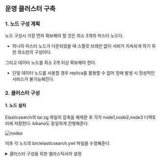 ## 운영 클러스터 구축

### 1. 노드 구성 계획

노드 구성시 가장 먼저 확보해야 할 것은 최소 3개의 마스터 노드다. 

- 하나의 마스터 노드가 다운되었을 때 스플릿 브레인 없이 서비가 지속되게 하기 위한 최소한의 구성이다. 

그리고 데이터 노드를 최소 2개 이상 확보해야 한다. 

- 단일 데이터 노드를 사용할 경우 replica를 활용할 수 없어 장애 발생 시 정상적인 서비스가 불가능해진다.

### 2. 클러스터 구성

#### 1. 노드 설치

Elasticsearch의 tar.zg 파일의 압축을 해제한 후 각각 node1,node2,node3 디렉토리에 저장한다. kibana도 동일하게 진행해준다.

![nodes](C:\Users\pop24\Desktop\source_code\image\nodes.png)

이후 각 노드의 bin/elasticsearch.yml 파일을 수정해준다.

<details> <summary>클러스터 구성을 위한 엘라스틱서치 설정</summary> <div markdown="1">
cluster.name: my-cluster<br>
node.name: node1<br>
network.host: [_local_]<br>
http.port: 9200<br>
transport.port: 9300<br>
discovery.seed_hosts: ["localhost:9300","localhost:9310","localhost:9320"]<br>
cluster.initial_master_nodes: ["node1","node2","node3"]<br>

  각 설정의 내용은 다음과 같다.

<details> <summary>설정 내용</summary> <div markdown="1"> 
- cluster.name : 클러스터의 이름을 지정한다 <br>
- node.name : 노드의 이름을 지정한다.<br>
- network.host : 노드가 배포될 호스트를 지정한다. 일반적인 IPv4,IPv6 외에 _local_, _site_, _global 값을 통해 각각 로컬, 내부, 외부 내트워크를 자동으로 지정할 수 있다. <br>
- http.host : HTTP 통신에 사용할 포트를 지정한다. <br>
- transport.port : 트랜스 포트 통신에 사용할 포트를 지정한다. 이는 클러스터 내부에서 노드간 통신에 사용된다. <br>
- discovery.seed_hosts : 클러스터 구성을 위해서는 다른 노드를 발견해야 한다. seed_hosts는 이 때 사용되는 상대 노드의 주소들이다. 내부 통신이기 때문에 주소 뒤에 transport.port를 적어줘야 한다. ex) discovery.seed_hosts : ["localhost:9300"...] <br>
- cluster.initial_master_nodes : 클러스터 최초 구성시에만 사용되는ㅅ ㅓㄹ정으로, 명시된 초기 마스터 후보 노드들이 클러스터를 이루면 이후 노드가 추가/이탈됨에 따라 내부적으로 마스터 후보 노드 정보를 관리하게 된다. 

#### 2. 운영 모드 설정

config/jvm.option 설정

1. Xms와 Xmx 수치를 동일하게 할당한다. 

- 힙 메모리 할당량을 확장하는 과정에서 노드가 일시적으로 멈출 수 있다. 

2. 힙 크기는 최대 시스템 물리 메모리의 절반으로 한다.

- 파일 시스템 개시를 활용하는 특성때문에 상당한 메모리를 사용한다. 따라서 충분한 여우 메모리를 확보하지 않으면 성능상 문제가 될 수 있다.

3. 최대 힙 크기는 30~31GB 수준을 넘기지 않는다.

- 자바에는 힙 메모리를 효율적으로 활용할 수 있도록 Compressed Ordinary Object Pointers 기술이 적용되어 있는데 32GB가 넘어가면 자동으로 비활성화 되어 성능이 저하된다.

config.elasticsearch.yml 설정

메모리 스왑 기능 비활성화

노드 실행 시 시스템의 물리 메모리를 미리 할당받아 스왑 영역을 사용하지 않도록 방어하는 설정이다. 메모리 부족으로 인해 디스크의 스왑 영역을 참조할 경우 심각한 성능 저하가 발생할 수 있기 때문에 필수적으로 설정해 줘야 한다. 

```
bootstrap.memory_lock: true
```



/etc/security/limits.conf

리눅스의 시스템 수준에 걸려있는 제한을 해제해줄 필요가 있다. /etc/security/limits.conf 파일을 열고 다음 라인을 추가해 준다.

```
cent - nofile 65535
cent - nproc 4096
cent soft memlock unlimited
cent hard memlock unlimited
```

nofile은 최대 파일 디스크리터 수를 의미하며 시스템에서 최대로 열 수 있는 파일 수를 제한한다.

- es는 샤드 하나당 몇 개씩의 파일을 열어놓고 사용하며, 인덱스가 늘어남에 따라 숫자가 증가하기 때문에 설정이 필요하다.

nproc은 최대 프로세스 수를 제한하는 설정이다. 

- 검색, 인덱싱, 머지 등 많은 작업을 실행하다 보면 프로세스가 많이 생성되기 때문에 넉넉히 잡아주는 것이 좋다. 

memlock는 메모리 내 주소 공간의 최대 크기를 지정하는데 엘라스틱 가이드에 따라 무한대로 잡아준다.

이렇게 설정을 하고 나면 몇몇 설정이 적용 안된 것을 확인할 수 있다. (ulimit -a 통해 확인)

두 파일을 추가로 수정해 준다.

/etc/systemd/system.conf

/etc/systemd/user.conf

```
DefaultLimitNOFILE=65536
```

재부팅 후 다시 확인해 보면 모든 값이 잘 변경되어 있다. 

/etc/sysctl.conf

커널 변숫값을 수정해 보안이나 성능을 향상하는 데 사용한다. es는 기본적으로 파일 입출력 성능향상을 위해 파일을 메모리에 매핑하는 mmap  파일 시스템을 사용하는데, 이는 가상 메모리 공간을 사용하므로 충분한 공간을 확보할 필요가 있다. 

```
sudo sysctl -w vm.max_map_count=262144
```

es 실행이 잘 되는것을 확인한 후 kibana 설정을 해준다.

/kibana/config/kibana.conf

```
server.host: 0.0.0.0
elasticsearch.hosts: ["http://localhost:9200","http://localhost:9210","http://localhost:9220"]
```



### 3. 보안 기능 설정

보안 설정 적용 시 반드시 클러스터 재시작이 필요하기 때문에 되도록 설정은 초기 구축시 진행하는 것이 좋다. 

config/elasticsearch.tml 설정

```
xpack.security.enabled: true
```



#### 1. 인증서 생성

가장 먼저 전송 계층 암호화에 사용할 인증서를 만들어야 한다. es는 자체적으로 elasticsearch-certutil이라는 인증서 생성용 도구를 제공한다. CA 인증서가 필요한데, CA인증서는 노드별로 작업하지 않고 한번만 생성한다.

 

```
bin/elasticsearch-certutil ca
```

인증서의 이름과 비밀번호를 설정해준다. 

이제 ca인증서로부터 노드별 인증서를 발급해 보겠다. 

```
bin/elasticsearch-certutil cert --ca aky.p12
```

위 명령어를 총 4번 실행하고 각각의 인증서 이름을 node1.p12,node2.p12,node3.p12,kibana.p12로 설정해 준다.

각 인증서와 ca 인증서를 각 노드의 하위 디렉토리 cert에 복사해 준다. kibana는 ca 인증서가 필요 없다.

![ca_file](C:\Users\pop24\Desktop\source_code\image\ca_file.png)



HTTP 암호화에 사용할 인증서 생성

```
bin/elasticsearch-certutil http
```

#### 2. 노드 간 통신 암호화

이제 인증서를 사용해 전송 계층 보안을 설전한다. 해당 기능은 클러스터 내 노드 간에 전송되는 데이터를 인증서 기반으로 암호화 해서 통신 간 데이터 유출이나 클러스터에 임의의 노드가 가입되는 상황을 방지할 수 있다.

각 노드의 elasticsearch.yml 파일에 설정한다

```
xpack.security.transport.ssl.enabled: true
- 전송 계층 보안 활성화
xpack.security.transport.ssl.verification_mode: certificate
- 인증서 검증 방식 선택(조금 더 강력한 보안을 원할 경우 full,certificate는 기본적인 인증서 검증)
xpack.security.transport.ssl.keystore.path: certs/node1.p12
xpack.security.transport.ssl.truststore.paht: certs/node1.p12
- 앞서 만든 인증서의 경로를 입력한다.
```

키스토어를 생성해준다.(노드 모두 진행해준다.)

위의 설정에 명시해둔 keystore와 truststore의 암호를 각각 설정해준다.

```
node1/bin/elasticsearch-keystore create -p
node1/bin/elasticsearch-keystore add xpack.security.transport.ssl.keystore.secure_password
nod1/bin/elasticsearch-keystore add xpack.security.transport.ssl.truststore.secure_password
```

#### 3.  HTTP 클라이언트 통신 암호화

각 노드의 elasticsearch.yml 파일에 설정한다

```
xpack.security.http.ssl.enabled: true
xpack.security.http.ssl.keystore.path: cert/node1.p12
```

위와 동일하게 암호를 설정해준다.

```
node1/bin/elasticsearch-keystore add xpack.security.http.ssl.keystore.secure_password
```



설정을 완료한 후 키스토어 리스트를 확인해 본다

```
node1/bin/elasticsearch-keystore list
```

#### 4. 클러스터 시작과 빌트인 사용자 설정

클러스터가 실행된 상태에서 진행해 준다.

```
node1/bin/elasticsearch-setup-passwords interactive
```

이후 각 계정에 암호를 설정해준다.

```
curl -u elastic:비밀번호 -k -I https://localhost:9200
```

위 명령어로 연결이 잘 되었는지 확인할 수 있다. 

#### 5. 키바나와 엘라스틱서치 간 통신 암호화

